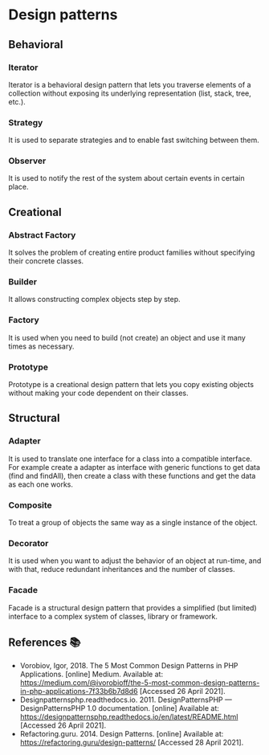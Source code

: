 # Design patterns

## Behavioral

### Iterator

Iterator is a behavioral design pattern that lets you traverse elements of a collection without exposing its underlying representation (list, stack, tree, etc.).

### Strategy

It is used to separate strategies and to enable fast switching between them.

### Observer

It is used to notify the rest of the system about certain events in certain place.

## Creational

### Abstract Factory

It solves the problem of creating entire product families without specifying their concrete classes.

### Builder

It allows constructing complex objects step by step.

### Factory

It is used when you need to build (not create) an object and use it many times as necessary.

### Prototype

Prototype is a creational design pattern that lets you copy existing objects without making your code dependent on their classes.

## Structural

### Adapter

It is used to translate one interface for a class into a compatible interface. For example create a adapter as interface with generic functions to get data (find and findAll), then create a class with these functions and get the data as each one works.

### Composite

To treat a group of objects the same way as a single instance of the object.

### Decorator

It is used when you want to adjust the behavior of an object at run-time, and with that, reduce redundant inheritances and the number of classes.

### Facade

Facade is a structural design pattern that provides a simplified (but limited) interface to a complex system of classes, library or framework.

## References :books:

- Vorobiov, Igor, 2018. The 5 Most Common Design Patterns in PHP Applications. [online] Medium. Available at: <https://medium.com/@ivorobioff/the-5-most-common-design-patterns-in-php-applications-7f33b6b7d8d6> [Accessed 26 April 2021].
- Designpatternsphp.readthedocs.io. 2011. DesignPatternsPHP — DesignPatternsPHP 1.0 documentation. [online] Available at: <https://designpatternsphp.readthedocs.io/en/latest/README.html> [Accessed 26 April 2021].
- Refactoring.guru. 2014. Design Patterns. [online] Available at: <https://refactoring.guru/design-patterns/> [Accessed 28 April 2021].